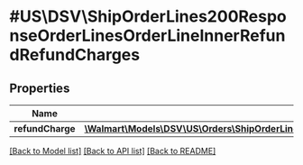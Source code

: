 # #US\DSV\ShipOrderLines200ResponseOrderLinesOrderLineInnerRefundRefundCharges

## Properties

Name | Type | Description | Notes
------------ | ------------- | ------------- | -------------
**refundCharge** | [**\Walmart\Models\DSV\US\Orders\ShipOrderLines200ResponseOrderLinesOrderLineInnerRefundRefundChargesRefundChargeInner[]**](ShipOrderLines200ResponseOrderLinesOrderLineInnerRefundRefundChargesRefundChargeInner.md) |  | [optional]


[[Back to Model list]](../) [[Back to API list]](../../Api/US/DSV) [[Back to README]](../../README.md)
